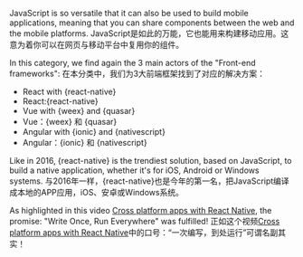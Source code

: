 JavaScript is so versatile that it can also be used to build mobile applications, meaning that you can share components between the web and the mobile platforms.
JavaScript是如此的万能，它也能用来构建移动应用。这意为着你可以在网页与移动平台中复用你的组件。

In this category, we find again the 3 main actors of the "Front-end frameworks":
在本分类中，我们为3大前端框架找到了对应的解决方案：

* React with {react-native}
* React:{react-native}
* Vue with {weex} and {quasar}
* Vue：{weex} 和 {quasar}
* Angular with {ionic} and {nativescript}
* Angular：{ionic} 和 {nativescript}

Like in 2016, {react-native} is the trendiest solution, based on JavaScript, to build a native application, whether it's for iOS, Android or Windows systems.
与2016年一样，{react-native}也是今年的第一名，把JavaScript编译成本地的APP应用，iOS、安卓或Windows系统。

As highlighted in this video [Cross platform apps with React Native](https://www.youtube.com/watch?v=1cI-978DHaA), the promise: "Write Once, Run Everywhere" was fulfilled!
正如这个视频[Cross platform apps with React Native](https://www.youtube.com/watch?v=1cI-978DHaA)中的口号：“一次编写，到处运行”可谓名副其实！
